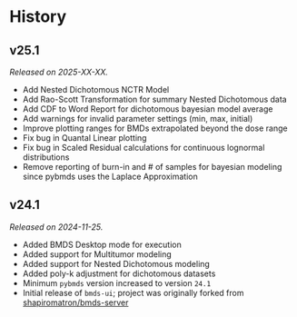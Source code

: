 # History

## v25.1

*Released on 2025-XX-XX.*

* Add Nested Dichotomous NCTR Model
* Add Rao-Scott Transformation for summary Nested Dichotomous data
* Add CDF to Word Report for dichotomous bayesian model average
* Add warnings for invalid parameter settings (min, max, initial)
* Improve plotting ranges for BMDs extrapolated beyond the dose range
* Fix bug in Quantal Linear plotting
* Fix bug in Scaled Residual calculations for continuous lognormal distributions
* Remove reporting of burn-in and # of samples for bayesian modeling since pybmds uses the Laplace Approximation

## v24.1

*Released on 2024-11-25.*

* Added BMDS Desktop mode for execution
* Added support for Multitumor modeling
* Added support for Nested Dichotomous modeling
* Added poly-k adjustment for dichotomous datasets
* Minimum `pybmds` version increased to version `24.1`
* Initial release of `bmds-ui`; project was originally forked from [shapiromatron/bmds-server](https://github.com/shapiromatron/bmds-server)
